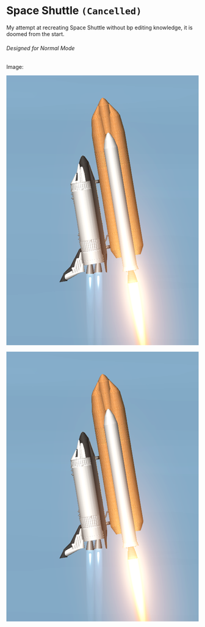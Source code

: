 # Space Shuttle `(Cancelled)`

My attempt at recreating Space Shuttle  without bp editing knowledge, it is doomed from the start.

###### Designed for Normal Mode

Image:

![Ascent](assets/Screenshot_20241201_122712.png)

![Ascent](../../assets/Screenshot_20241201_122712.png)
